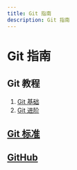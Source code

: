 ```yaml
---
title: Git 指南
description: Git 指南
---
```


# Git 指南

## Git 教程

1. [Git 基础](./basic/)
2. [Git 进阶](./advance/)

## [Git 标准](./standard/)

## [GitHub](./github/)
